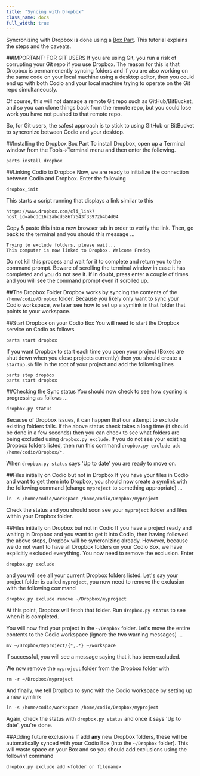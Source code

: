 ```yaml
---
title: "Syncing with Dropbox"
class_name: docs
full_width: true
---
```


Syncronizing with Dropbox is done using a [Box Part](/docs/boxes/box-parts). This tutorial explains the steps and the caveats.


##IMPORTANT: FOR GIT USERS
If you are using Git, you run a risk of corrupting your Git repo if you use Dropbox. The reason for this is that Dropbox is permamenently syncing folders and if you are also working on the same code on your local machine using a desktop editor, then you could end up with both Codio and your local machine trying to operate on the Git repo simultaneously. 

Of course, this will not damage a remote Git repo such as GitHub/BitBucket, and so you can clone things back from the remote repo, but you could lose work you have not pushed to that remote repo.

So, for Git users, the safest approach is to stick to using GitHub or BitBucket to syncronize between Codio and your desktop.

##Installing the Dropbox Box Part
To install Dropbox, open up a Terminal window from the Tools->Terminal menu and then enter the following.

    parts install dropbox
    
##Linking Codio to Dropbox
Now, we are ready to initialize the connection between Codio and Dropbox. Enter the following

    dropbox_init

This starts a script running that displays a link similar to this

    https://www.dropbox.com/cli_link?host_id=abcdc16c2abcd586f7543f33972b4b4d04

Copy & paste this into a new browser tab in order to verify the link. Then, go back to the terminal and you should this message ...

    Trying to exclude folders, please wait...    
    This computer is now linked to Dropbox. Welcome Freddy 

Do not kill this process and wait for it to complete and return you to the command prompt. Beware of scrolling the terminal window in case it has completed and you do not see it. If in doubt, press enter a couple of times and you will see the command prompt even if scrolled up.

##The Dropbox Folder
Dropbox works by syncing the contents of the `/home/codio/Dropbox` folder. Because you likely only want to sync your Codio workspace, we later see how to set up a symlink in that folder that points to your workspace.
    
##Start Dropbox on your Codio Box
You will need to start the Dropbox service on Codio as follows

    parts start dropbox
    
If you want Dropbox to start each time you open your project (Boxes are shut down when you close projects currently) then you should create a `startup.sh` file in the root of your project and add the following lines

    parts stop dropbox
    parts start dropbox

##Checking the Sync status
You should now check to see how sycning is progressing as follows ...

    dropbox.py status 
    
Because of Dropbox issues, it can happen that our attempt to exclude existing folders fails. If the above status check takes a long time (it should be done in a few seconds) then you can check to see what folders are being excluded using `dropbox.py exclude`. If you do not see your existing Dropbox folders listed, then run this command `dropbox.py exclude add /home/codio/Dropbox/*`.

When `dropbox.py status` says 'Up to date' you are ready to move on.

##Files initially on Codio but not in Dropbox
If you have your files in Codio and want to get them into Dropbox, you should now create a symlink with the following command (change `myproject` to something appropriate) ...

    ln -s /home/codio/workspace /home/codio/Dropbox/myproject

Check the status and you should soon see your `myproject` folder and files within your Dropbox folder.

##Files initially on Dropbox but not in Codio
If you have a project ready and waiting in Dropbox and you want to get it into Codio, then having followed the above steps, Dropbox will be syncronizing already. However, because we do not want to have all Dropbox folders on your Codio Box, we have explicitly excluded everything. You now need to remove the exclusion. Enter 

    dropbox.py exclude

and you will see all your current Dropbox folders listed. Let's say your project folder is called `myproject`, you now need to remove the exclusion with the following command

    dropbox.py exclude remove ~/Dropbox/myproject
    
At this point, Dropbox will fetch that folder. Run `dropbox.py status` to see when it is completed. 

You will now find your project in the `~/Dropbox` folder. Let's move the entire contents to the Codio workspace (ignore the two warning messages) ...

    mv ~/Dropbox/myproject/{*,.*} ~/workspace 

If successful, you will see a message saying that it has been excluded.

We now remove the `myproject` folder from the Dropbox folder with

    rm -r ~/Dropbox/myproject
    
And finally, we tell Dropbox to sync with the Codio workspace by setting up a new symlink

    ln -s /home/codio/workspace /home/codio/Dropbox/myproject

Again, check the status with `dropbox.py status` and once it says 'Up to date', you're done.

##Adding future exclusions
If add **any** new Dropbox folders, these will be automatically synced with your Codio Box (into the `~/Dropbox` folder). This will waste space on your Box and so you should add exclusions using the followinf command

    dropbox.py exclude add <folder or filename>
    




